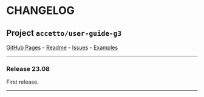 # CHANGELOG

## Project `accetto/user-guide-g3`

[GitHub Pages][this-github-pages] - [Readme][this-readme] - [Issues][this-issues] - [Examples][this-examples]

***

### Release 23.08

First release.

***

[this-github-pages]: https://accetto.github.io/user-guide-g3/

[this-issues]: https://github.com/accetto/user-guide-g3/issues

[this-readme]: https://github.com/accetto/user-guide-g3/blob/main/README.md

[this-examples]: https://github.com/accetto/user-guide-g3/tree/main/examples/
